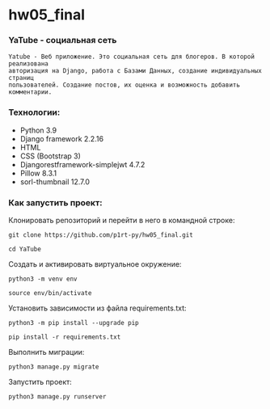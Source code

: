 # hw05_final
### YaTube - социальная сеть

```
Yatube - Веб приложение. Это социальная сеть для блогеров. В которой реализована
авторизация на Django, работа с Базами Данных, создание индивидуальных страниц
пользователей. Создание постов, их оценка и возможность добавить комментарии.
```

### Технологии:
- Python 3.9
- Django framework 2.2.16
- HTML
- CSS (Bootstrap 3)
- Djangorestframework-simplejwt 4.7.2
- Pillow 8.3.1
- sorl-thumbnail 12.7.0


### Как запустить проект:

Клонировать репозиторий и перейти в него в командной строке:

```
git clone https://github.com/p1rt-py/hw05_final.git
```

```
cd YaTube
```

Cоздать и активировать виртуальное окружение:

```
python3 -m venv env
```

```
source env/bin/activate
```

Установить зависимости из файла requirements.txt:

```
python3 -m pip install --upgrade pip
```

```
pip install -r requirements.txt
```

Выполнить миграции:

```
python3 manage.py migrate
```

Запустить проект:

```
python3 manage.py runserver
```
